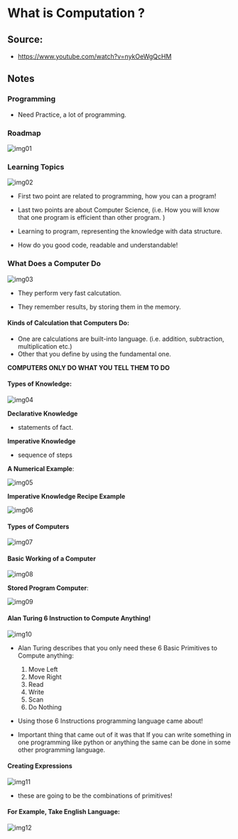 # What is Computation ?

## Source: 

- https://www.youtube.com/watch?v=nykOeWgQcHM

## Notes

### Programming

- Need Practice, a lot of programming.

### Roadmap

![img01](imgs/img01.png)

### Learning Topics

![img02](imgs/img02.png)

- First two point are related to programming, how you can a program!

- Last two points are about Computer Science, (i.e. How you will know that one program is efficient than other program. ) 

- Learning to program, representing the knowledge with data structure.

- How do you good code, readable and understandable!


### What Does a Computer Do

![img03](imgs/img03.png)

- They perform very fast calcutation.

- They remember results, by storing them in the memory.

#### Kinds of Calculation that Computers Do:

- One are calculations are built-into language. (i.e. addition, subtraction, multiplication etc.)
- Other that you define by using the fundamental one.

**COMPUTERS ONLY DO WHAT YOU TELL THEM TO DO**

#### Types of Knowledge:

![img04](imgs/img04.png)

**Declarative Knowledge**
- statements of fact.

**Imperative Knowledge**
- sequence of steps

**A Numerical Example**:

![img05](imgs/img05.png)

**Imperative Knowledge Recipe Example**

![img06](imgs/img06.png)

#### Types of Computers

![img07](imgs/img07.png)

#### Basic Working of a Computer

![img08](imgs/img08.png)

**Stored Program Computer**:

![img09](imgs/img09.png)

#### Alan Turing 6 Instruction to Compute Anything!

![img10](imgs/img10.png)

- Alan Turing describes that you only need these 6 Basic Primitives to Compute anything:
    1. Move Left
    2. Move Right
    3. Read
    4. Write
    5. Scan
    6. Do Nothing

- Using those 6 Instructions programming language came about!

- Important thing that came out of it was that If you can write something in one programming like python or anything the same can be done in some other programming language.

#### Creating Expressions

![img11](imgs/img11.png)

- these are going to be the combinations of primitives!

#### For Example, Take English Language:

![img12](imgs/img12.png)


